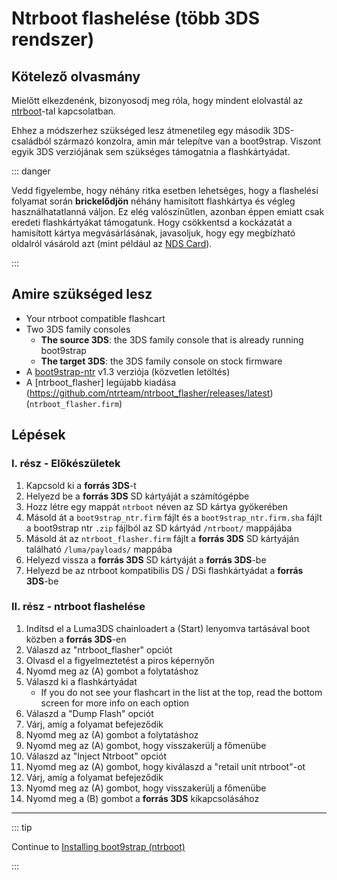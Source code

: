 # Ntrboot flashelése (több 3DS rendszer)

## Kötelező olvasmány

Mielőtt elkezdenénk, bizonyosodj meg róla, hogy mindent elolvastál az [ntrboot](ntrboot)-tal kapcsolatban.

Ehhez a módszerhez szükséged lesz átmenetileg egy második 3DS-családból származó konzolra, amin már telepítve van a boot9strap. Viszont egyik 3DS verziójának sem szükséges támogatnia a flashkártyádat.

::: danger

Vedd figyelembe, hogy néhány ritka esetben lehetséges, hogy a flashelési folyamat során **brickelődjön** néhány hamisított flashkártya és végleg használhatatlanná váljon. Ez elég valószínűtlen, azonban éppen emiatt csak eredeti flashkártyákat támogatunk. Hogy csökkentsd a kockázatát a hamisított kártya megvásárlásának, javasoljuk, hogy egy megbízható oldalról vásárold azt (mint például az [NDS Card](https://www.nds-card.com/)).

:::

## Amire szükséged lesz

- Your ntrboot compatible flashcart
- Two 3DS family consoles
  - **The source 3DS**: the 3DS family console that is already running boot9strap
  - **The target 3DS**: the 3DS family console on stock firmware
- A [boot9strap-ntr](https://github.com/SciresM/boot9strap/releases/download/1.3/boot9strap-1.3-ntr.zip) v1.3 verziója (közvetlen letöltés)
- A [ntrboot_flasher] legújabb kiadása (https://github.com/ntrteam/ntrboot_flasher/releases/latest) (`ntrboot_flasher.firm`)

## Lépések

### I. rész - Előkészületek

1. Kapcsold ki a **forrás 3DS**-t
2. Helyezd be a **forrás 3DS** SD kártyáját a számítógépbe
3. Hozz létre egy mappát `ntrboot` néven az SD kártya gyökerében
4. Másold át a `boot9strap_ntr.firm` fájlt és a `boot9strap_ntr.firm.sha` fájlt a boot9strap ntr `.zip` fájlból az SD kártyád `/ntrboot/` mappájába
5. Másold át az `ntrboot_flasher.firm` fájlt a **forrás 3DS** SD kártyáján található `/luma/payloads/` mappába
6. Helyezd vissza a **forrás 3DS** SD kártyáját a **forrás 3DS**-be
7. Helyezd be az ntrboot kompatibilis DS / DSi flashkártyádat a **forrás 3DS**-be

### II. rész - ntrboot flashelése

1. Indítsd el a Luma3DS chainloadert a (Start) lenyomva tartásával boot közben a **forrás 3DS**-en
2. Válaszd az "ntrboot_flasher" opciót
3. Olvasd el a figyelmeztetést a piros képernyőn
4. Nyomd meg az (A) gombot a folytatáshoz
5. Válaszd ki a flashkártyádat
   - If you do not see your flashcart in the list at the top, read the bottom screen for more info on each option
6. Válaszd a "Dump Flash" opciót
7. Várj, amíg a folyamat befejeződik
8. Nyomd meg az (A) gombot a folytatáshoz
9. Nyomd meg az (A) gombot, hogy visszakerülj a főmenübe
10. Válaszd az "Inject Ntrboot" opciót
11. Nyomd meg az (A) gombot, hogy kiválaszd a "retail unit ntrboot"-ot
12. Várj, amíg a folyamat befejeződik
13. Nyomd meg az (A) gombot, hogy visszakerülj a főmenübe
14. Nyomd meg a (B) gombot a **forrás 3DS** kikapcsolásához

___

::: tip

Continue to [Installing boot9strap (ntrboot)](installing-boot9strap-\(ntrboot\))

:::
